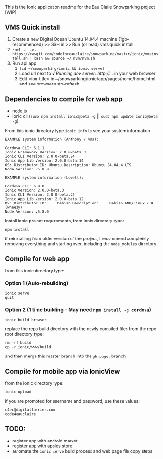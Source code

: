 This is the Ionic application readme for the Eau Claire Snowparking project [WIP]

## VMS Quick install

1. Create a new Digital Ocean Ubuntu 14.04.4 machine (1gb+ recommended) >> SSH in >> Run (or read) vms quick install
 1. `curl -L -o- https://rawgit.com/codeforeauclaire/snowparking/master/ionic/vmsinstall.sh | bash && source ~/.nvm/nvm.sh`
1. Run api app
     1. `(cd ~/snowparking/ionic && ionic serve)`
     1. Load url next to *√ Running dev server:  http://...* in your web browser
     1. Edit &lt;ion-title&gt; in ~/snowparking/ionic/app/pages/home/home.html and see browser auto-refresh

## Dependencies to compile for web app

* node.js
* ionic cli  (`sudo npm install ionic@beta -g` || `sudo npm update ionic@beta -g`)

From this ionic directory type ```ionic info``` to see your system information

```
EXAMPLE system information (Anthony / vms):

Cordova CLI: 6.1.1
Ionic Framework Version: 2.0.0-beta.3
Ionic CLI Version: 2.0.0-beta.24
Ionic App Lib Version: 2.0.0-beta.14
OS: Distributor ID:	Ubuntu Description:	Ubuntu 14.04.4 LTS
Node Version: v5.8.0
```

```
EXAMPLE system information (Lowell):

Cordova CLI: 6.0.0
Ionic Version: 2.0.0-beta.3
Ionic CLI Version: 2.0.0-beta.22
Ionic App Lib Version: 2.0.0-beta.12
OS: Distributor ID:     Debian Description:     Debian GNU/Linux 7.9 (wheezy)
Node Version: v5.8.0
```

Install ionic project requirements, from ionic directory type:

```
npm install
```

if reinstalling from older version of the project, I recommend completely removing
everything and starting over, including the ```node_modules``` directory

## Compile for web app

from this ionic directory type:

### Option 1 (Auto-rebuilding)
```
ionic serve
quit
```

### Option 2 (1 time building - May need `npm install -g cordova`)
```
ionic build browser
```

replace the repo build directory with the newly compiled files
from the repo root directory type:

```
rm -rf build
cp -r ionic/www/build .
```

and then merge this master branch into the ```gh-pages``` branch

## Compile for mobile app via IonicView

from the ionic directory type:

```
ionic upload
```

if you are prompted for username and password, use these values:

```
c4ec@digitalfarrier.com
code4eauclaire
```

## TODO:

* register app with android market
* register app with apples store
* automate the ```ionic serve``` build process and web page file copy steps
